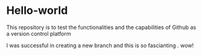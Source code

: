 # Hello-world
This repository is to test the functionalities and the capabilities of Github as a version control platform

I was successful in creating a new branch and this is so fascianting . wow!
